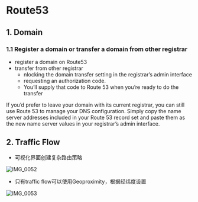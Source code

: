 
# Route53

## 1. Domain
### 1.1 Register a domain or transfer a domain from other registrar
- register a domain on Route53
- transfer from other registrar
  - nlocking the domain transfer setting in the registrar’s admin interface 
  - requesting an authorization code.
  - You’ll supply that code to Route 53 when you’re ready to do the transfer
  
If you’d prefer to leave your domain with its current registrar, you can still use Route 53 to manage your DNS configuration. Simply copy the name server addresses included in your Route 53 record set and paste them as the new name server values in your registrar’s admin interface.


## 2. Traffic Flow
- 可视化界面创建复杂路由策略

![IMG_0052](https://user-images.githubusercontent.com/26485327/71156175-cbe38580-2282-11ea-95d3-4420c6b51703.jpeg)

- 只有traffic flow可以使用Geoproximity，根据经纬度设置


![IMG_0053](https://user-images.githubusercontent.com/26485327/71156562-94290d80-2283-11ea-9fac-8034d2461695.jpeg)


